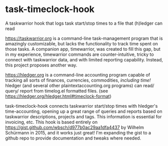 # task-timeclock-hook
A taskwarrior hook that logs task start/stop times to a file that (h)ledger can read

https://taskwarrior.org is a command-line task-management program that is amazingly customizable, but lacks the functionality to track time spent on those tasks. A companion app, timewarrior, was created to fill this gap, but in my experience, timewarrior commands are counter-intuitive, tricky to connect with taskwarrior data, and with limited reporting capability. Instead, this project proposes another way.

https://hledger.org is a command-line accounting program capable of tracking all sorts of finances, currencies, commodities, _including time!_ hledger (and several other plaintextaccounting.org programs) can read/ query/ report from timelog.el formatted files. (see https://hledger.org/hledger.html#timeclock-format)

task-timeclock-hook connects taskwarrior start/stop times with hledger's time-accounting, opening up a great range of queries and reports based on taskwarrior descriptions, projects and tags. This information is essential for invoicing, etc. This hook is based entirely on https://gist.github.com/wbsch/d977b0ac29aa1dfa4437 by Wilhelm Schürmann in 2015, and it works just great! I'm expanding the gist to a github repo to provide documentation and tweaks where needed. 
